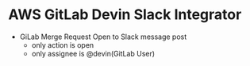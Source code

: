# AWS GitLab Devin Slack Integrator

- GiLab Merge Request Open to Slack message post
  - only action is open
  - only assignee is @devin(GitLab User)
